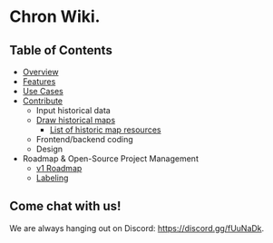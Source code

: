 # Chron Wiki.

## Table of Contents

- [Overview](project/overview.md)
- [Features](project/features.md)
- [Use Cases](./use_cases/index.md)
- [Contribute](./contribute/index.md)
  - Input historical data
  - [Draw historical maps](./contribute/draw_historical_maps.md)
    - [List of historic map resources](https://docs.google.com/document/d/16VRnTbky9e9FsBZ9H9JlnpvoaQQbquDte8APCQQ8cS8/edit)
  - Frontend/backend coding
  - Design
- Roadmap & Open-Source Project Management
  - [v1 Roadmap](./project/v1_roadmap.md)
  - [Labeling](./project/labeling.md)

## Come chat with us!

We are always hanging out on Discord: https://discord.gg/fUuNaDk.
